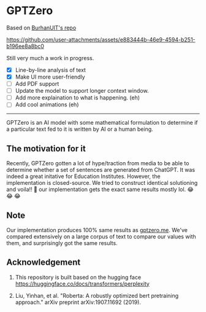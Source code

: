 # GPTZero

Based on [BurhanUlT's repo](https://github.com/BurhanUlTayyab/GPTZero)

https://github.com/user-attachments/assets/e883444b-46e9-4594-b251-b196ee8a8bc0


Still very much a work in progress.

- [x] Line-by-line analysis of text
- [x] Make UI more user-friendly
- [ ] Add PDF support
- [ ] Update the model to support longer context window.
- [ ] Add more explaination to what is happening. (eh)
- [ ] Add cool animations (eh)

---

GPTZero is an AI model with some mathematical formulation to determine if a particular text fed to it is written by AI or a human being.

## The motivation for it

Recently, GPTZero gotten a lot of hype/traction from media to be able to determine whether a set of sentences are generated from ChatGPT. It was indeed a great initative for Education Institutes. However, the implementation is closed-source. We tried to construct identical solutioning and voila!! :tada: our implementation gets the exact same results mostly lol. :joy: :joy: :joy:

## Note
Our implementation produces 100% same results as <a href="https://gptzero.me">gptzero.me</a>. We've compared extensively on a large corpus of text to compare our values with them, and surprisingly got the same results.

## Acknowledgement
1. This repository is built based on the hugging face
https://huggingface.co/docs/transformers/perplexity

2. Liu, Yinhan, et al. "Roberta: A robustly optimized bert pretraining approach." arXiv preprint arXiv:1907.11692 (2019).
